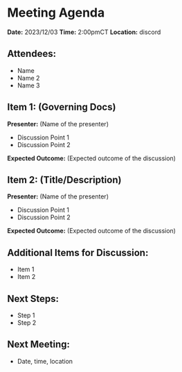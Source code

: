 # Meeting Agenda

**Date:**  2023/12/03
**Time:**   2:00pmCT
**Location:**   discord

## Attendees:   
- Name
- Name 2
- Name 3

## Item 1: (Governing Docs)

**Presenter:** (Name of the presenter)

- Discussion Point 1
- Discussion Point 2

**Expected Outcome:** (Expected outcome of the discussion)

## Item 2: (Title/Description)

**Presenter:** (Name of the presenter)

- Discussion Point 1
- Discussion Point 2

**Expected Outcome:** (Expected outcome of the discussion)

## Additional Items for Discussion:

- Item 1
- Item 2

## Next Steps:

- Step 1
- Step 2

## Next Meeting:

- Date, time, location

